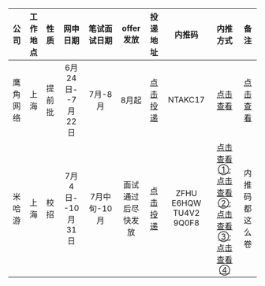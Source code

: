 | 公司 | 工作地点 | 性质 | 网申日期 | 笔试面试日期 | offer发放 | 投递地址 | 内推码 | 内推方式 | 备注 |  
| :----: | :---: | :-------: | :----------: | :----------: | :-------: | :----: | :---: | :--: | :--: |  
| 鹰角网络 | 上海 | 提前批 | 6月24日--7月22日 | 7月-8月 | 8月起 | [点击投递](https://campus.hypergryph.com/campus_apply/hypergryph/26326/#/jobs?zhineng=72529) | NTAKC17 | [点击查看](https://raw.githubusercontent.com/ZZh2333/picgoResource/main/img/791608c6e12833abb96fadeddba7117f_.jpg)  | [点击查看](https://raw.githubusercontent.com/ZZh2333/picgoResource/main/img/c5abbfc0a28e7a4db7e1aa6b213d7c20_.jpg) |
| 米哈游 | 上海 | 校招 | 7月4日--10月31日 | 7月中旬-10月 | 面试通过后尽快发放 | [点击投递](https://campus.mihoyo.com/#/campus) | ZFHU  E6HQW  TU4V2  9Q0F8 | [点击查看①](https://raw.githubusercontent.com/ZZh2333/picgoResource/main/img/1a64d4595a5ab709d4d6d1f7551f2c7.jpg);[点击查看②](https://raw.githubusercontent.com/ZZh2333/picgoResource/main/img/README2022-07-04-18-55-15.jpg);[点击查看③](https://raw.githubusercontent.com/ZZh2333/picgoResource/main/img/456a885f509ee7891d030f37010ed77.jpg);[点击查看④](https://raw.githubusercontent.com/ZZh2333/picgoResource/main/img/4617878f54db8ff25473b3796d501ad.jpg) | 内推码都这么卷 |